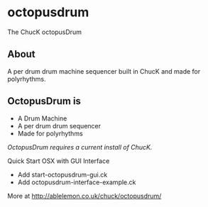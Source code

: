 # octopusdrum
The ChucK octopusDrum

## About
A per drum drum machine sequencer built in ChucK and made for polyrhythms.

## OctopusDrum is
 - A Drum Machine
 - A per drum drum sequencer
 - Made for polyrhythms
 
*OctopusDrum requires a current install of ChucK.*

Quick Start OSX with GUI Interface

 - Add start-octopusdrum-gui.ck
 - Add octopusdrum-interface-example.ck
 
More at <http://ablelemon.co.uk/chuck/octopusdrum/>
